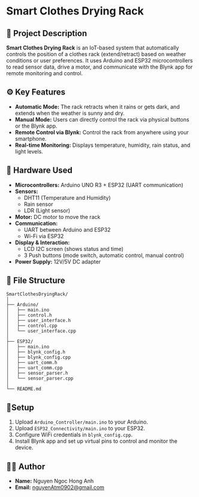 # Smart Clothes Drying Rack

## 📌 Project Description
**Smart Clothes Drying Rack** is an IoT-based system that automatically controls the position of a clothes rack (extend/retract) based on weather conditions or user preferences. It uses Arduino and ESP32 microcontrollers to read sensor data, drive a motor, and communicate with the Blynk app for remote monitoring and control.

## ⚙️ Key Features
- **Automatic Mode:** The rack retracts when it rains or gets dark, and extends when the weather is sunny and dry.
- **Manual Mode:** Users can directly control the rack via physical buttons or the Blynk app.
- **Remote Control via Blynk:** Control the rack from anywhere using your smartphone.
- **Real-time Monitoring:** Displays temperature, humidity, rain status, and light levels.

## 🧰 Hardware Used
- **Microcontrollers:** Arduino UNO R3 + ESP32 (UART communication)
- **Sensors:**
  - DHT11 (Temperature and Humidity)
  - Rain sensor
  - LDR (Light sensor)
- **Motor:** DC motor to move the rack
- **Communication:**
  - UART between Arduino and ESP32
  - Wi-Fi via ESP32
- **Display & Interaction:**
  - LCD I2C screen (shows status and time)
  - 3 Push buttons (mode switch, automatic control, manual control)
- **Power Supply:** 12V/5V DC adapter

## 📂 File Structure
```
SmartClothesDryingRack/
│
├── Arduino/
│   ├── main.ino
│   ├── control.h
│   ├── user_interface.h
│   ├── control.cpp
│   └── user_interface.cpp
│
├── ESP32/
│   ├── main.ino
│   ├── blynk_config.h
│   ├── blynk_config.cpp
│   ├── uart_comm.h
│   ├── uart_comm.cpp
│   ├── sensor_parser.h
│   └── sensor_parser.cpp
│
└── README.md
```
## 🔸Setup
1. Upload `Arduino_Controller/main.ino` to your Arduino.
2. Upload `ESP32_Connectivity/main.ino` to your ESP32.
3. Configure WiFi credentials in `blynk_config.cpp`.
4. Install Blynk app and set up virtual pins to control and monitor the device.

## 👩‍💻 Author

- **Name:** Nguyen Ngoc Hong Anh
- **Email:** nguyenAtm0902@gmail.com
